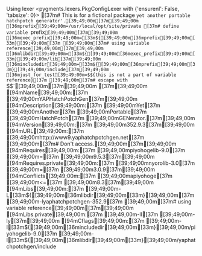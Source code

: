 Using lexer <pygments.lexers.PkgConfigLexer with {'ensurenl': False, 'tabsize': 0}>
[37m# This is for a fictional package `yet another portable hatchpotch generator'.[39;49;00m[37m[39;49;00m
[36mprefix[39;49;00m=/usr/local/opt/site/private [37m# define variable `prefix`[39;49;00m[37m[39;49;00m
[36mexec_prefix[39;49;00m=[33m${[39;49;00m[36mprefix[39;49;00m[33m}[39;49;00m[37m [39;49;00m[37m# using variable reference[39;49;00m[37m[39;49;00m
[36mlibdir[39;49;00m=[33m${[39;49;00m[36mexec_prefix[39;49;00m[33m}[39;49;00m/lib[37m[39;49;00m
[36mincludedir[39;49;00m=[33m${[39;49;00m[36mprefix[39;49;00m[33m}[39;49;00m/include[37m[39;49;00m
[36mjust_for_test[39;49;00m=$${this is not a part of variable reference}[37m [39;49;00m[37m# escape with `$$`[39;49;00m[37m[39;49;00m
[37m[39;49;00m
[94mName[39;49;00m:[37m [39;49;00mYAPHatchPotchGen[37m[39;49;00m
[94mDescription[39;49;00m:[37m [39;49;00mYet[37m [39;49;00mAnother[37m [39;49;00mPortable[37m [39;49;00mHatchPotch[37m [39;49;00mGENerator.[37m[39;49;00m
[94mVersion[39;49;00m:[37m [39;49;00m352.9.3[37m[39;49;00m
[94mURL[39;49;00m:[37m [39;49;00mhttp://www9.yaphatchpotchgen.net[37m  [39;49;00m[37m# Don't access.[39;49;00m[37m[39;49;00m
[94mRequires[39;49;00m:[37m [39;49;00mpiyohogelib-9.0[37m [39;49;00m=[37m [39;49;00m9.5.3[37m[39;49;00m
[94mRequires.private[39;49;00m:[37m [39;49;00mnyorolib-3.0[37m [39;49;00m=[37m [39;49;00m3.0.9[37m[39;49;00m
[94mConflicts[39;49;00m:[37m [39;49;00mapiyohoge[37m [39;49;00m<=[37m [39;49;00m8.3[37m[39;49;00m
[94mLibs[39;49;00m:[37m [39;49;00m-L[33m${[39;49;00m[36mlibdir[39;49;00m[33m}[39;49;00m[37m [39;49;00m-lyaphatchpotchgen-352.9[37m [39;49;00m[37m# using variable reference[39;49;00m[37m[39;49;00m
[94mLibs.private[39;49;00m:[37m [39;49;00m-ll[37m [39;49;00m-ly[37m[39;49;00m
[94mCflags[39;49;00m:[37m [39;49;00m-I[33m${[39;49;00m[36mincludedir[39;49;00m[33m}[39;49;00m/piyohogelib-9.0[37m [39;49;00m-I[33m${[39;49;00m[36mlibdir[39;49;00m[33m}[39;49;00m/yaphatchpotchgen/include
